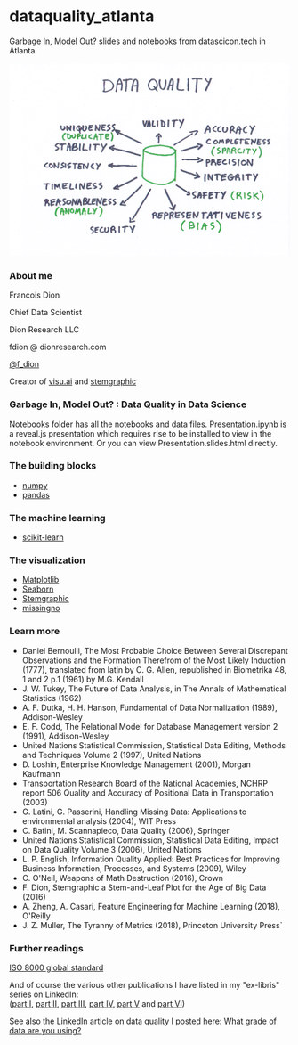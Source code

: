 # dataquality_atlanta

Garbage In, Model Out? slides and notebooks from datascicon.tech in Atlanta

<img src="img/page3.png">

### About me
Francois Dion

Chief Data Scientist

Dion Research LLC

fdion @ dionresearch.com

[@f_dion](http://twitter.com/f_dion)

Creator of [visu.ai](http://visu.ai) and [stemgraphic](http://stemgraphic.org)

### Garbage In, Model Out? : Data Quality in Data Science

Notebooks folder has all the notebooks and data files. Presentation.ipynb is a reveal.js presentation which requires rise to be installed to view in the notebook environment. Or you can view Presentation.slides.html directly.

### The building blocks

 - [numpy](http://numpy.org)
 - [pandas](http://pandas.pydata.org/pandas-docs/stable/)
 
### The machine learning
 
 - [scikit-learn](http://scikit-learn.org/)
 
### The visualization

 - [Matplotlib](http://matplotlib.org/)
 - [Seaborn](https://github.com/mwaskom/seaborn)
 - [Stemgraphic](http://stemgraphic.org)
 - [missingno](https://github.com/ResidentMario/missingno)
 
### Learn more

 - Daniel Bernoulli, The Most Probable Choice Between Several Discrepant Observations and the Formation Therefrom of 
 the Most Likely Induction (1777), translated from latin by C. G. Allen, republished in Biometrika 48, 1 and 2 p.1 
 (1961) by M.G. Kendall
 - J. W. Tukey, The Future of Data Analysis, in The Annals of Mathematical Statistics  (1962)
 - A. F. Dutka, H. H. Hanson, Fundamental of Data Normalization (1989), Addison-Wesley
 - E. F. Codd, The Relational Model for Database Management version 2 (1991), Addison-Wesley
 - United Nations Statistical Commission, Statistical Data Editing, Methods and Techniques Volume 2 (1997), United Nations
 - D. Loshin, Enterprise Knowledge Management (2001), Morgan Kaufmann
 - Transportation Research Board of the National Academies, NCHRP report 506 Quality and Accuracy of Positional Data in Transportation (2003)
 - G. Latini, G. Passerini, Handling Missing Data: Applications to environmental analysis (2004), WIT Press
 - C. Batini, M. Scannapieco, Data Quality (2006), Springer
 - United Nations Statistical Commission, Statistical Data Editing, Impact on Data Quality Volume 3 (2006), United Nations
 - L. P. English, Information Quality Applied: Best Practices for Improving Business Information, Processes, and Systems (2009), Wiley
 - C. O'Neil, Weapons of Math Destruction (2016), Crown
 - F. Dion, Stemgraphic a Stem-and-Leaf Plot for the Age of Big Data (2016)
 - A. Zheng, A. Casari, Feature Engineering for Machine Learning (2018), O'Reilly
 - J. Z. Muller, The Tyranny of Metrics (2018), Princeton University Press`


### Further readings

[ISO 8000 global standard](https://en.wikipedia.org/wiki/ISO_8000)

And of course the various other publications I have listed in my "ex-libris" series on LinkedIn:  
([part I](https://www.linkedin.com/pulse/ex-libris-data-scientist-part-i-francois-dion),
[part II](https://www.linkedin.com/pulse/ex-libris-data-scientist-part-ii-model-francois-dion), 
[part III](https://www.linkedin.com/pulse/ex-libris-data-scientist-part-iii-technology-francois-dion),
[part IV](https://www.linkedin.com/pulse/ex-libris-data-scientist-part-iv-code-francois-dion),
[part V](https://www.linkedin.com/pulse/ex-libris-data-scientist-part-v-visualization-francois-dion/) and 
[part VI](https://www.linkedin.com/pulse/ex-libris-data-scientist-part-vi-communication-francois-dion/))


See also the LinkedIn article on data quality I posted here:
[What grade of data are you using?](https://www.linkedin.com/pulse/what-grade-data-you-using-francois-dion/)